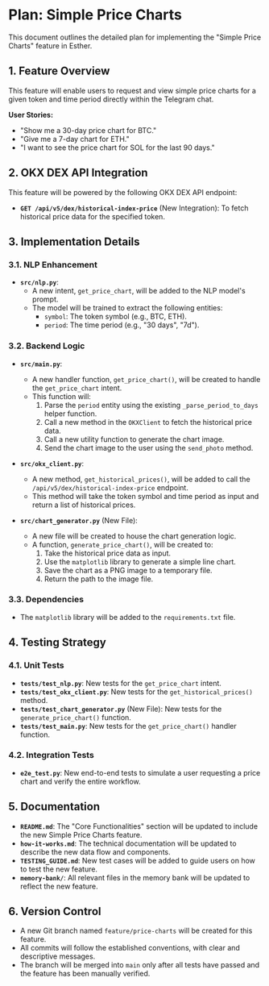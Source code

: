 # Plan: Simple Price Charts

This document outlines the detailed plan for implementing the "Simple Price Charts" feature in Esther.

## 1. Feature Overview

This feature will enable users to request and view simple price charts for a given token and time period directly within the Telegram chat.

**User Stories:**
- "Show me a 30-day price chart for BTC."
- "Give me a 7-day chart for ETH."
- "I want to see the price chart for SOL for the last 90 days."

## 2. OKX DEX API Integration

This feature will be powered by the following OKX DEX API endpoint:

- **`GET /api/v5/dex/historical-index-price`** (New Integration): To fetch historical price data for the specified token.

## 3. Implementation Details

### 3.1. NLP Enhancement

- **`src/nlp.py`**:
    - A new intent, `get_price_chart`, will be added to the NLP model's prompt.
    - The model will be trained to extract the following entities:
        - `symbol`: The token symbol (e.g., BTC, ETH).
        - `period`: The time period (e.g., "30 days", "7d").

### 3.2. Backend Logic

- **`src/main.py`**:
    - A new handler function, `get_price_chart()`, will be created to handle the `get_price_chart` intent.
    - This function will:
        1. Parse the `period` entity using the existing `_parse_period_to_days` helper function.
        2. Call a new method in the `OKXClient` to fetch the historical price data.
        3. Call a new utility function to generate the chart image.
        4. Send the chart image to the user using the `send_photo` method.

- **`src/okx_client.py`**:
    - A new method, `get_historical_prices()`, will be added to call the `/api/v5/dex/historical-index-price` endpoint.
    - This method will take the token symbol and time period as input and return a list of historical prices.

- **`src/chart_generator.py`** (New File):
    - A new file will be created to house the chart generation logic.
    - A function, `generate_price_chart()`, will be created to:
        1. Take the historical price data as input.
        2. Use the `matplotlib` library to generate a simple line chart.
        3. Save the chart as a PNG image to a temporary file.
        4. Return the path to the image file.

### 3.3. Dependencies

- The `matplotlib` library will be added to the `requirements.txt` file.

## 4. Testing Strategy

### 4.1. Unit Tests

- **`tests/test_nlp.py`**: New tests for the `get_price_chart` intent.
- **`tests/test_okx_client.py`**: New tests for the `get_historical_prices()` method.
- **`tests/test_chart_generator.py`** (New File): New tests for the `generate_price_chart()` function.
- **`tests/test_main.py`**: New tests for the `get_price_chart()` handler function.

### 4.2. Integration Tests

- **`e2e_test.py`**: New end-to-end tests to simulate a user requesting a price chart and verify the entire workflow.

## 5. Documentation

- **`README.md`**: The "Core Functionalities" section will be updated to include the new Simple Price Charts feature.
- **`how-it-works.md`**: The technical documentation will be updated to describe the new data flow and components.
- **`TESTING_GUIDE.md`**: New test cases will be added to guide users on how to test the new feature.
- **`memory-bank/`**: All relevant files in the memory bank will be updated to reflect the new feature.

## 6. Version Control

- A new Git branch named `feature/price-charts` will be created for this feature.
- All commits will follow the established conventions, with clear and descriptive messages.
- The branch will be merged into `main` only after all tests have passed and the feature has been manually verified.
